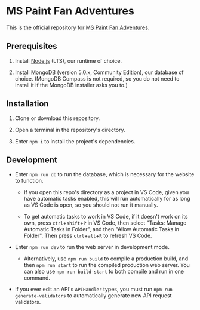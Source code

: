 # MS Paint Fan Adventures

This is the official repository for [MS Paint Fan Adventures](https://mspfa.com/).

## Prerequisites

1. Install [Node.js](https://nodejs.org/en/download/) (LTS), our runtime of choice.

2. Install [MongoDB](https://www.mongodb.com/try/download/community) (version 5.0.x, Community Edition), our database of choice. (MongoDB Compass is not required, so you do not need to install it if the MongoDB installer asks you to.)

## Installation

1. Clone or download this repository.

2. Open a terminal in the repository's directory.

3. Enter `npm i` to install the project's dependencies.

## Development

* Enter `npm run db` to run the database, which is necessary for the website to function.

	* If you open this repo's directory as a project in VS Code, given you have automatic tasks enabled, this will run automatically for as long as VS Code is open, so you should not run it manually.

	* To get automatic tasks to work in VS Code, if it doesn't work on its own, press `ctrl`+`shift`+`P` in VS Code, then select "Tasks: Manage Automatic Tasks in Folder", and then "Allow Automatic Tasks in Folder". Then press `ctrl`+`alt`+`R` to refresh VS Code.

* Enter `npm run dev` to run the web server in development mode.

	* Alternatively, use `npm run build` to compile a production build, and then `npm run start` to run the compiled production web server. You can also use `npm run build-start` to both compile and run in one command.

* If you ever edit an API's `APIHandler` types, you must run `npm run generate-validators` to automatically generate new API request validators.